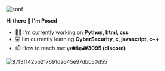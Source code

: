 ![sonf](https://user-images.githubusercontent.com/84911518/226698918-cfa64d11-e15d-4936-b2a6-712644f8ff80.png)


**Hi there 👋 I'm Posed**

- 👨‍💻 I’m currently working on **Python, html, css**
- 💻 I’m currently learning **CyberSecurity, c, javascript, c++**
- 📫 How to reach me: **℘✺ṧḙᖱ#3095 (discord)**

![87f3f1425b217691da645e97dbb50d55](https://user-images.githubusercontent.com/108951418/226123047-83e199ce-18d9-4a57-a62b-e2cbd4ffd489.gif)
